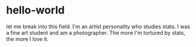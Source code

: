 # hello-world
let me break into this field.
I'm an artist personality who studies stats. I was a fine art student and am a photographer. The more I'm tortured by stats, the more I love it. 
